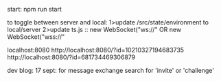 

start:
npm run start

to toggle between server and local:
1>update /src/state/environment to local/server
2>update ts.js :: new WebSocket("ws://" OR new WebSocket("wss://"

localhost:8080
http://localhost:8080/?id=10210327194683735
http://localhost:8080/?id=681734469306879




dev blog:
17 sept:
for message exchange search for 'invite' or 'challenge'
